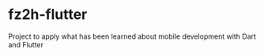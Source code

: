 # fz2h-flutter
Project to apply what has been learned about mobile development with Dart and Flutter
